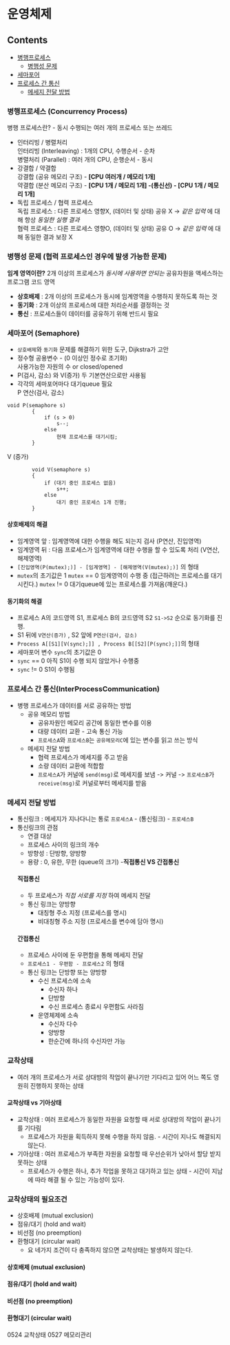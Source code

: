 # 운영체제
## Contents
- [병행프로세스](#병행프로세스-concurrency-process)
  - [병행성 문제](#병행성-문제-협력-프로세스인-경우에-발생-가능한-문제)
- [세마포어](#세마포어-semaphore)
- [프로세스 간 통신](#프로세스-간-통신interprocesscommunication)
  - [메세지 전달 방법](#메세지-전달-방법)
### 병행프로세스 (Concurrency Process)
병행 프로세스란? - 동시 수행되는 여러 개의 프로세스 또는 쓰레드
- 인터리빙 / 병렬처리   
인터리빙 (Interleaving) : 1개의 CPU, 수행순서 - 순차   
병렬처리 (Parallel) : 여러 개의 CPU, 순행순서 - 동시   
- 강결합 / 약결합   
강결합 (공유 메모리 구조) - __[CPU 여러개 / 메모리 1개]__   
약결합 (분산 메모리 구조) - __[CPU 1개 / 메모리 1개] -(통신선) - [CPU 1개 / 메모리 1개]__
- 독립 프로세스 / 협력 프로세스   
독립 프로세스 : 다른 프로세스 영향X, (데이터 및 상태) 공유 X -> _같은 입력_ 에 대해 항상 _동일한 실행 결과_   
협력 프로세스 : 다른 프로세스 영향O, (데이터 및 상태) 공유 O -> _같은 입력_ 에 대해 동일한 결과 보장 X
### 병행성 문제 (협력 프로세스인 경우에 발생 가능한 문제)
__임계 영역이란?__ 2개 이상의 프로세스가 _동시에 사용하면 안되는_ 공유자원을 액세스하는 프로그램 코드 영역   
  - __상호배제__ : 2개 이상의 프로세스가 동시에 임계영역을 수행하지 못하도록 하는 것   
  - __동기화__ : 2개 이상의 프로세스에 대한 처리순서를 결정하는 것
  - __통신__ : 프로세스들이 데이터를 공유하기 위해 반드시 필요

### 세마포어 (Semaphore)
- `상호배제`와 `동기화` 문제를 해결하기 위한 도구, Dijkstra가 고안
- 정수형 공용변수 - (0 이상인 정수로 초기화)   
  사용가능한 자원의 수 or closed/opened
- P(검사, 감소) 와 V(증가) 두 기본연산으로만 사용됨  
- 각각의 세마포어마다 대기queue 필요  
P 연산(검사, 감소)    
```
void P(semaphore s)
		{
			if (s > 0)
				s--;
			else
				현재 프로세스를 대기시킴;
		}
```
V (증가)
```
		void V(semaphore s)
		{
			if (대기 중인 프로세스 없음)
				s++;
			else
				대기 중인 프로세스 1개 진행;
		}
```
#### 상호배제의 해결
- 임계영역 앞 : 임계영역에 대한 수행을 해도 되는지 검사 (P연산, 진입영역)
- 임계영역 뒤 : 다음 프로세스가 임계영역에 대한 수행을 할 수 있도록 처리 (V연산, 해제영역)
- `[진입영역(P(mutex);)] - [임계영역] - [해제영역(V(mutex);)]` 의 형태
- `mutex`의 초기값은 1
  `mutex` == 0 임계영역이 수행 중 (접근하려는 프로세스를 대기 시킨다.)
  `mutex` != 0 대기queue에 있는 프로세스를 가져옴(깨운다.)
#### 동기화의 해결
- 프로세스 A의 코드영역 S1, 프로세스 B의 코드영역 S2 `S1->S2` 순으로 동기화를 진행.
- S1 뒤에 `V연산(증가)` , S2 앞에 `P연산(검사, 감소)`
- `Process A[[S1][V(sync);]] , Process B[[S2][P(sync);]]`의 형태
- 세마포어 변수 `sync`의 초기값은 0
- `sync` == 0 아직 S1이 수행 되지 않았거나 수행중
- `sync` != 0 S1이 수행됨        

### 프로세스 간 통신(InterProcessCommunication)
- 병행 프로세스가 데이터를 서로 공유하는 방법
  - 공유 메모리 방법
    - 공유자원인 메모리 공간에 동일한 변수를 이용
    - 대량 데이터 교환 - 고속 통신 가능
    - `프로세스A`와 `프로세스B`는 `공유메모리C`에 있는 변수를 읽고 쓰는 방식
  - 메세지 전달 방법
    - 협력 프로세스가 메세지를 주고 받음
    - 소량 데이터 교환에 적합함
    - `프로세스A`가 커널에 `send(msg)`로 메세지를 보냄 -> 커널 -> `프로세스B`가 `receive(msg)`로 커널로부터 메세지를 받음

### 메세지 전달 방법
- 통신링크 : 메세지가 지나다니는 통로
  `프로세스A` - (통신링크) - `프로세스B`
- 통신링크의 관점
  - 연결 대상
  - 프로세스 사이의 링크의 개수
  - 방향성 : 단방향, 양방향
  - 용량 : 0, 유한, 무한 (queue의 크기)
  -__직접통신 VS 간접통신__
  #### 직접통신
  - 두 프로세스가 _직접 서로를 지정_ 하여 메세지 전달
  - 통신 링크는 양방향
    - 대칭형 주소 지정 (프로세스를 명시)
    - 비대칭형 주소 지정 (프로세스를 변수에 담아 명시)
  #### 간접통신
  - 프로세스 사이에 둔 우편함을 통해 메세지 전달
  - `프로세스1 - 우편함 - 프로세스2` 의 형태
  - 통신 링크는 단방향 또는 양방향
    - 수신 프로세스에 소속
      - 수신자 하나
      - 단방향
      - 수신 프로세스 종료시 우편함도 사라짐
    - 운영체제에 소속
      - 수신자 다수
      - 양방향
      - 한순간에 하나의 수신자만 가능

### 교착상태
- 여러 개의 프로세스가 서로 상대방의 작업이 끝나기만 기다리고 있어 어느 쪽도 영원히 진행하지 못하는 상태
#### 교착상태 vs 기아상태
- 교착상태 : 여러 프로세스가 동일한 자원을 요청할 때 서로 상대방의 작업이 끝나기를 기다림
  - 프로세스가 자원을 획득하지 못해 수행을 하지 않음. - 시간이 지나도 해결되지 않는다.
- 기아상태 : 여러 프로세스가 부족한 자원을 요청할 때 우선순위가 낮아서 할당 받지 못하는 상태
  - 프로세스가 수행은 하나, 추가 작업을 못하고 대기하고 있는 상태 - 시간이 지남에 따라 해결 될 수 있는 가능성이 있다.
### 교착상태의 필요조건 
- 상호배제 (mutual exclusion)
- 점유/대기 (hold and wait)
- 비선점 (no preemption)
- 환형대기 (circular wait)
  - 요 네가지 조건이 다 충족하지 않으면 교착상태는 발생하지 않는다.

#### 상호배제 (mutual exclusion)
  
#### 점유/대기 (hold and wait)
#### 비선점 (no preemption)
#### 환형대기 (circular wait)
0524 교착상태
0527 메모리관리